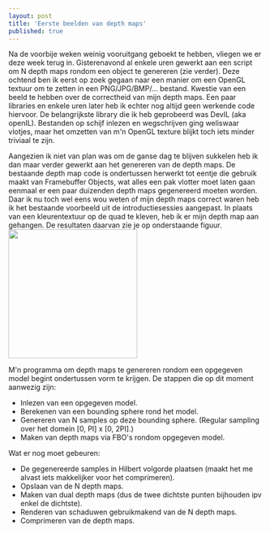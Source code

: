 ```yaml
---
layout: post
title: 'Eerste beelden van depth maps'
published: true
---
```


Na de voorbije weken weinig vooruitgang geboekt te hebben, vliegen we er deze week terug in. Gisterenavond al enkele uren gewerkt aan een script om N depth maps rondom een object te genereren (zie verder). Deze ochtend ben ik eerst op zoek gegaan naar een manier om een OpenGL textuur om te zetten in een PNG/JPG/BMP/... bestand. Kwestie van een beeld te hebben over de correctheid van mijn depth maps. Een paar libraries en enkele uren later heb ik echter nog altijd geen werkende code hiervoor. De belangrijkste library die ik heb geprobeerd was DevIL (aka openIL). Bestanden op schijf inlezen en wegschrijven ging weliswaar vlotjes, maar het omzetten van m'n OpenGL texture blijkt toch iets minder triviaal te zijn.

Aangezien ik niet van plan was om de ganse dag te blijven sukkelen heb ik dan maar verder gewerkt aan het genereren van de depth maps. De bestaande depth map code is ondertussen herwerkt tot eentje die gebruik maakt van Framebuffer Objects, wat alles een pak vlotter moet laten gaan eenmaal er een paar duizenden depth maps gegenereerd moeten worden. Daar ik nu toch wel eens wou weten of mijn depth maps correct waren heb ik het bestaande voorbeeld uit de introductiesessies aangepast. In plaats van een kleurentextuur op de quad te kleven, heb ik er mijn depth map aan gehangen. De resultaten daarvan zie je op onderstaande figuur.
<img src="http://www.xaviert.be/uploads/2010/11/Stanford-Dragon-Depth-Map.jpg" alt="" title="Stanford Dragon Depth Map" width="254" height="254" class="aligncenter size-full wp-image-174" />

M'n programma om depth maps te genereren rondom een opgegeven model begint ondertussen vorm te krijgen. De stappen die op dit moment aanwezig zijn:
- Inlezen van een opgegeven model.
- Berekenen van een bounding sphere rond het model.
- Genereren van N samples op deze bounding sphere. (Regular sampling over het domein [0, PI] x [0, 2PI].)
- Maken van depth maps via FBO's rondom opgegeven model.

Wat er nog moet gebeuren:
- De gegenereerde samples in Hilbert volgorde plaatsen (maakt het me alvast iets makkelijker voor het comprimeren).
- Opslaan van de N depth maps.
- Maken van dual depth maps (dus de twee dichtste punten bijhouden ipv enkel de dichtste).
- Renderen van schaduwen gebruikmakend van de N depth maps.
- Comprimeren van de depth maps.